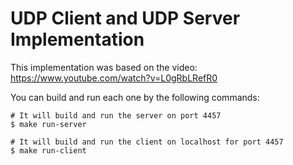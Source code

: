 # UDP Client and UDP Server Implementation

This implementation was based on the video: https://www.youtube.com/watch?v=L0gRbLRefR0

You can build and run each one by the following commands:

```shell
# It will build and run the server on port 4457
$ make run-server
```

```shell
# It will build and run the client on localhost for port 4457
$ make run-client
```